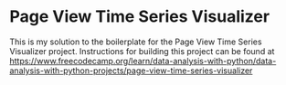 # Page View Time Series Visualizer

This is my solution to the boilerplate for the Page View Time Series Visualizer project. Instructions for building this project can be found at https://www.freecodecamp.org/learn/data-analysis-with-python/data-analysis-with-python-projects/page-view-time-series-visualizer

